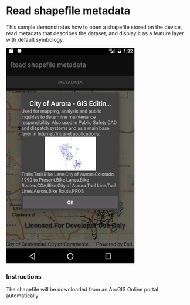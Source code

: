 # Read shapefile metadata

This sample demonstrates how to open a shapefile stored on the device, read metadata that describes the dataset, and display it as a feature layer with default symbology.

<img src="ReadShapefileMetadata.jpg" width="350"/>

### Instructions

The shapefile will be downloaded from an ArcGIS Online portal automatically.